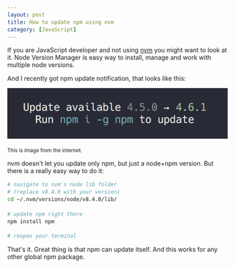 ```yaml
---
layout: post
title: How to update npm using nvm
category: [JavaScript]
---
```


If you are JavaScript developer and not using [nvm](https://github.com/creationix/nvm) you might want to look at it.
Node Version Manager is easy way to install, manage and work with multiple node versions.

And I recently got npm update notification, that looks like this:

![npm update notification](/public/img/npm-update.png)

<small>This is image from the internet.</small>

nvm doesn't let you update only npm, but just a node+npm version. But there is a really easy way to do it:

```bash
# navigate to nvm's node lib folder
# (replace v8.4.0 with your version)
cd ~/.nvm/versions/node/v8.4.0/lib/

# update npm right there
npm install npm

# reopen your terminal
```

That's it. Great thing is that npm can update itself. And this works for any other global npm package.
